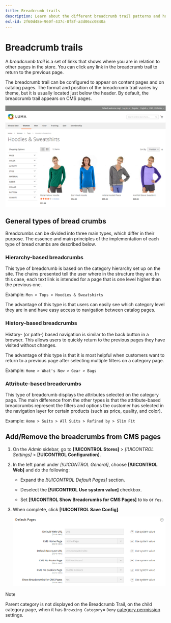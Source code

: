 ```yaml
---
title: Breadcrumb trails
description: Learn about the different breadcrumb trail patterns and how to configure them to appear on content and catalog pages.
exl-id: 2f60d48e-960f-437c-8f8f-a3d06cc0840a
---
```

# Breadcrumb trails

A _breadcrumb trail_ is a set of links that shows where you are in relation to other pages in the store. You can click any link in the breadcrumb trail to return to the previous page.

The breadcrumb trail can be configured to appear on content pages and on catalog pages. The format and position of the breadcrumb trail varies by theme, but it is usually located just below the header. By default, the breadcrumb trail appears on CMS pages.

![Breadcrumb trail displayed in the storefront](./assets/storefront-breadcrumb-trail.png)<!-- zoom -->

## General types of bread crumbs

Breadcrumbs can be divided into three main types, which differ in their purpose. The essence and main principles of the implementation of each type of bread crumbs are described below.

### Hierarchy-based breadcrumbs

This type of breadcrumb is based on the category hierarchy set up on the site. The chains presented tell the user where in the structure they are. In this case, each text link is intended for a page that is one level higher than the previous one.

Example: `Men > Tops > Hoodies & Sweatshirts`

The advantage of this type is that users can easily see which category level they are in and have easy access to navigation between catalog pages.

### History-based breadcrumbs

History- (or path-) based navigation is similar to the back button in a browser. This allows users to quickly return to the previous pages they have visited without changes.

The advantage of this type is that it is most helpful when customers want to return to a previous page after selecting multiple filters on a category page.

Example: `Home > What's New > Gear > Bags`

### Attribute-based breadcrumbs

This type of breadcrumb displays the attributes selected on the category page. The main difference from the other types is that the attribute-based breadcrumbs represent the filters and options the customer has selected in the navigation layer for certain products (such as price, quality, and color).

Example: `Home > Suits > All Suits > Refined by > Slim Fit`

## Add/Remove the breadcrumbs from CMS pages

1. On the _Admin_ sidebar, go to **[!UICONTROL Stores]** > _[!UICONTROL Settings]_ > **[!UICONTROL Configuration]**.

1. In the left panel under _[!UICONTROL General]_, choose **[!UICONTROL Web]** and do the following:

   - Expand the _[!UICONTROL Default Pages]_ section.

   - Deselect the **[!UICONTROL Use system value]** checkbox.

   - Set **[!UICONTROL Show Breadcrumbs for CMS Pages]** to `No` or `Yes`.

1. When complete, click **[!UICONTROL Save Config]**.

   ![Show Breadcrumbs for CMS Pages](./assets/web-default-pages.png)<!-- zoom -->

>[!NOTE]
>
>Parent category is not displayed on the Breadcrumb Trail, on the child category page, when it has `Browsing Category`= `Deny` [category permission](category-permissions.md) settings.
